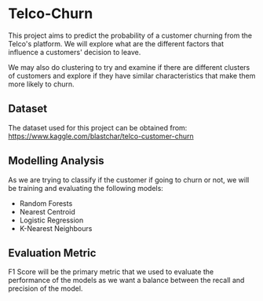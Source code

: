 # Telco-Churn

This project aims to predict the probability of a customer churning from the Telco's platform. We will explore what are the different factors that influence a customers' decision to leave.

We may also do clustering to try and examine if there are different clusters of customers and explore if they have similar characteristics that make them more likely to churn. 

## Dataset

The dataset used for this project can be obtained from:
https://www.kaggle.com/blastchar/telco-customer-churn


## Modelling Analysis

As we are trying to classify if the customer if going to churn or not, we will be training and evaluating the following models:

* Random Forests
* Nearest Centroid
* Logistic Regression
* K-Nearest Neighbours
 
## Evaluation Metric

F1 Score will be the primary metric that we used to evaluate the performance of the models as we want a balance between the recall and precision of the model.
